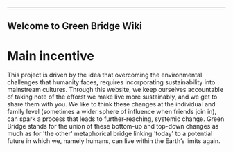 --------
Welcome to Green Bridge Wiki
--------

# Main incentive

This project is driven by the idea that overcoming the environmental challenges that humanity faces, requires incorporating sustainability into mainstream cultures. Through this website, we keep ourselves accountable of taking note of the efforst we make live more sustainably, and we get to share them with you. We like to think these changes at the individual and family level (sometimes a wider sphere of influence when friends join in), can spark a process that leads to further-reaching, systemic change. Green Bridge stands for the union of these bottom-up and top-down changes as much as for 'the other' metaphorical bridge linking 'today' to a potential future in which we, namely humans, can live within the Earth’s limits again.
